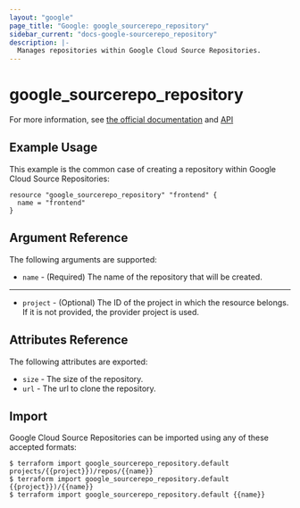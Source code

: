 ```yaml
---
layout: "google"
page_title: "Google: google_sourcerepo_repository"
sidebar_current: "docs-google-sourcerepo_repository"
description: |-
  Manages repositories within Google Cloud Source Repositories.
---
```


# google\_sourcerepo\_repository

For more information, see [the official
documentation](https://cloud.google.com/source-repositories/) and
[API](https://cloud.google.com/source-repositories/docs/reference/rest/v1/projects.repos)

## Example Usage

This example is the common case of creating a repository within Google Cloud Source Repositories:

```hcl
resource "google_sourcerepo_repository" "frontend" {
  name = "frontend"
}
```

## Argument Reference

The following arguments are supported:

* `name` - (Required) The name of the repository that will be created.

- - -

* `project` - (Optional) The ID of the project in which the resource belongs. If it
    is not provided, the provider project is used.

## Attributes Reference

The following attributes are exported:

* `size` - The size of the repository.
* `url` - The url to clone the repository.

## Import

Google Cloud Source Repositories can be imported using any of these accepted formats:

```
$ terraform import google_sourcerepo_repository.default projects/{{project}})/repos/{{name}}
$ terraform import google_sourcerepo_repository.default {{project}})/{{name}}
$ terraform import google_sourcerepo_repository.default {{name}}
```
